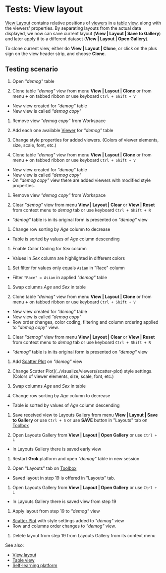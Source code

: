 <!-- TITLE: Tests: View layout -->
<!-- SUBTITLE: -->

# Tests: View layout

[View Layout](view-layout.md) contains relative positions of [viewers](../visualize/viewers/viewers.md) in
a [table view](../datagrok/navigation/table-view.md), along with the viewers' properties. By separating layouts from the actual
data displayed, we now can save current layout (**View | Layout | Save to Gallery**)
and later apply it to a different dataset
(**View | Layout | Open Gallery**).

To clone current view, either do **View | Layout | Clone**, or click on the plus sign on the view header strip, and
choose **Clone**.

## Testing scenario

1. Open *"demog"* table

1. Clone table *"demog"* view from menu **View | Layout | Clone** or from menu **+** on tabbed ribbon or use
   keyboard ```Ctrl + Shift + V```

* New view created for *"demog"* table
* New view is called *"demog copy"*

1. Remove view *"demog copy"* from Workspace

1. Add each one available [Viewer](../visualize/viewers/viewers.md) for *"demog"* table

1. Change style properties for added viewers. (Colors of viewer elements, size, scale, font, etc.)

1. Clone table *"demog"* view from menu **View | Layout | Clone** or from menu **+** on tabbed ribbon or use
   keyboard ```Ctrl + Shift + V```

* New view created for *"demog"* table
* New view is called *"demog copy"*
* On *"demog copy"* view there are added viewers with modified style properties.

1. Remove view *"demog copy"* from Workspace

1. Clear *"demog"* view from menu **View | Layout | Clear** or **View | Reset** from context menu to *demog* tab or use
   keyboard ```Ctrl + Shift + R```

* *"demog"* table is in its original form is presented on *"demog"* view

1. Change row sorting by *Age* column to decrease

* Table is sorted by values ​​of *Age* column descending

1. Enable Color Coding for *Sex* column

* Values ​​in *Sex* column are highlighted in different colors

1. Set filter for values ​​only equals ```Asian``` in "Race" column

* Filter ```"Race" = Asian``` in applied *"demog"* table

1. Swap columns *Age* and *Sex* in table

1. Clone table *"demog"* view from menu **View | Layout | Clone** or from menu **+** on tabbed ribbon or use
   keyboard ```Ctrl + Shift + V```

* New view created for *"demog"* table
* New view is called *"demog copy"*
* Row order changes, color coding, filtering and column ordering applied to *"demog copy"* view.

1. Clear *"demog"* view from menu **View | Layout | Clear** or **View | Reset** from context menu to *demog* tab or use
   keyboard ```Ctrl + Shift + R```

* *"demog"* table is in its original form is presented on *"demog"* view

1. Add [Scatter Plot](../visualize/viewers/scatter-plot.md) on *"demog"* view

1. Change Scatter Plot](../visualize/viewers/scatter-plot) style settings. (Colors of viewer elements, size, scale,
   font, etc.)

1. Swap columns *Age* and *Sex* in table

1. Change row sorting by *Age* column to decrease

* Table is sorted by values ​​of *Age* column descending

1. Save received view to Layouts Gallery from menu **View | Layout | Save to Gallery** or use ```Ctrl + S``` or use
   **SAVE** button in "Layouts" tab on [Toolbox](../datagrok/navigation.md#toolbox)

1. Open Layouts Gallery from **View | Layout | Open Gallery** or use ```Ctrl + L```

* In Layouts Gallery there is saved early view

1. Restart **Grok** platform and open *"demog"* table in new session

1. Open "Layouts" tab on [Toolbox](../datagrok/navigation.md#toolbox)

* Saved layout in step 19 is offered in "Layouts" tab.

1. Open Layouts Gallery from **View | Layout | Open Gallery** or use ```Ctrl + L```

* In Layouts Gallery there is saved view from step 19

1. Apply layout from step 19 to *"demog"* view

* [Scatter Plot](../visualize/viewers/scatter-plot.md) with style settings added to *"demog"* view
* Row and columns order changes to *"demog"* view.

1. Delete layout from step 19 from Layouts Gallery from its context menu

See also:

* [View layout](view-layout.md)
* [Table view](../datagrok/navigation/table-view.md)
* [Self-learning platform](../govern/catalog/self-learning-platform.md)
